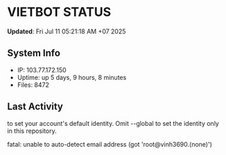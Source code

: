# VIETBOT STATUS
**Updated**: Fri Jul 11 05:21:18 AM +07 2025

## System Info
- IP: 103.77.172.150
- Uptime: up 5 days, 9 hours, 8 minutes
- Files: 8472

## Last Activity

to set your account's default identity.
Omit --global to set the identity only in this repository.

fatal: unable to auto-detect email address (got 'root@vinh3690.(none)')
